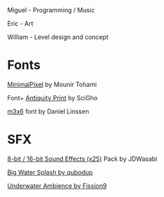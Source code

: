 Miguel - Programming / Music

Eric - Art

William - Level design and concept

# Fonts

[MinimalPixel](https://mounirtohami.itch.io/minimalpixel-font) by Mounir Tohami

Font+ [Antiquity Print](https://ninjikin.itch.io/font-antiquity-script) by SciGho

[m3x6](https://managore.itch.io/m3x6) font by Daniel Linssen

# SFX

[8-bit / 16-bit Sound Effects (x25)](https://jdwasabi.itch.io/8-bit-16-bit-sound-effects-pack) Pack by JDWasabi

[Big Water Splash by qubodup]( https://freesound.org/s/442773/)

[Underwater Ambience by Fission9](https://freesound.org/s/504641/)